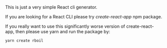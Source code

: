 This is just a very simple React cli generator.

If you are looking for a React CLI please try _create-react-app_ npm package.

If you really want to use this significantly worse version of create-react-app, then please use yarn and run the package by:

    yarn create rboil

